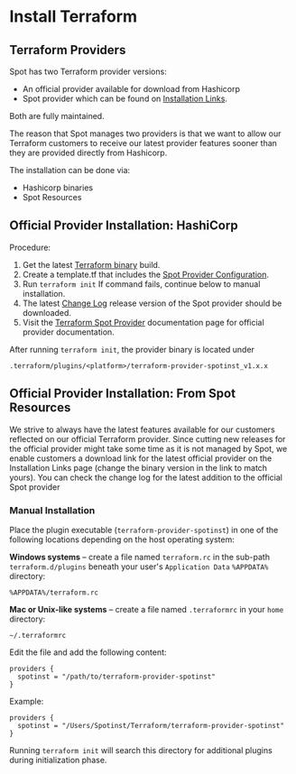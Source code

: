 # Install Terraform

## Terraform Providers

Spot has two Terraform provider versions:

- An official provider available for download from Hashicorp
- Spot provider which can be found on [Installation Links](tools-and-provisioning/terraform/getting-started/installation-links).

Both are fully maintained.

The reason that Spot manages two providers is that we want to allow our Terraform customers to receive our latest provider features sooner than they are provided directly from Hashicorp.

The installation can be done via:

- Hashicorp binaries
- Spot Resources

## Official Provider Installation: HashiCorp

Procedure:

1. Get the latest [Terraform binary](https://www.terraform.io/downloads.html) build.
2. Create a template.tf that includes the [Spot Provider Configuration](tools-and-provisioning/terraform/getting-started/configuration).
3. Run `terraform init`
   If command fails, continue below to manual installation.
4. The latest [Change Log](https://github.com/terraform-providers/terraform-provider-spotinst/blob/master/CHANGELOG.md) release version of the Spot provider should be downloaded.
5. Visit the [Terraform Spot Provider](tools-and-provisioning/terraform/getting-started/install-terraform) documentation page for official provider documentation.

After running `terraform init`, the provider binary is located under

`.terraform/plugins/<platform>/terraform-provider-spotinst_v1.x.x`

## Official Provider Installation: From Spot Resources

We strive to always have the latest features available for our customers reflected on our official Terraform provider. Since cutting new releases for the official provider might take some time as it is not managed by Spot, we enable customers a download link for the latest official provider on the Installation Links page (change the binary version in the link to match yours). You can check the change log for the latest addition to the official Spot provider

### Manual Installation

Place the plugin executable (`terraform-provider-spotinst`) in one of the following locations depending on the host operating system:

**Windows systems** – create a file named `terraform.rc` in the sub-path `terraform.d/plugins` beneath your user's `Application Data` `%APPDATA%` directory:

`%APPDATA%/terraform.rc`

**Mac or Unix-like systems** – create a file named `.terraformrc` in your `home` directory:

`~/.terraformrc`

Edit the file and add the following content:

```
providers {
  spotinst = "/path/to/terraform-provider-spotinst"
}
```

Example:

```
providers {
  spotinst = "/Users/Spotinst/Terraform/terraform-provider-spotinst"
}
```

Running `terraform init` will search this directory for additional plugins during initialization phase.
